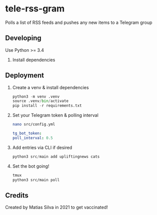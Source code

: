 # tele-rss-gram

Polls a list of RSS feeds and pushes any new items to a Telegram group

## Developing

Use Python >= 3.4

1. Install dependencies

## Deployment

1. Create a venv & install dependencies

    ```python
    python3 -m venv .venv
    source .venv/bin/activate
    pip install -r requirements.txt
    ```

2. Set your Telegram token & polling interval

    ```bash
    nano src/config.yml
    ```

    ```yaml
    tg_bot_token:
    poll_interval: 0.5
    ```

3. Add entries via CLI if desired

    ```python
    python3 src/main add upliftingnews cats
    ```

4. Set the bot going!

    ```bash
    tmux
    python3 src/main poll
    ```

## Credits

Created by Matias Silva in 2021 to get vaccinated!

